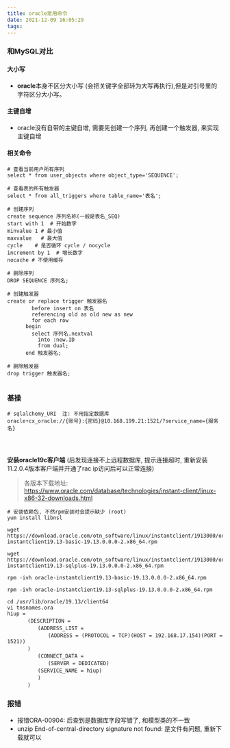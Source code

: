 ```yaml
---
title: oracle常用命令
date: 2021-12-09 16:05:29
tags:
---
```


### 和MySQL对比

#### 大小写

- **oracle**本身不区分大小写 (会把关键字全部转为大写再执行),但是对引号里的字符区分大小写。

#### 主键自增

- oracle没有自带的主键自增, 需要先创建一个序列, 再创建一个触发器, 来实现主键自增







#### 相关命令

```shell
# 查看当前用户所有序列
select * from user_objects where object_type='SEQUENCE';

# 查看表的所有触发器
select * from all_triggers where table_name='表名'; 

# 创建序列
create sequence 序列名称(一般是表名_SEQ)
start with 1  # 开始数字
minvalue 1 # 最小值
maxvalue   # 最大值
cycle    # 是否循环 cycle / nocycle
increment by 1  # 增长数字
nocache # 不使用缓存

# 删除序列
DROP SEQUENCE 序列名;

# 创建触发器
create or replace trigger 触发器名
        before insert on 表名
        referencing old as old new as new
        for each row
      begin
        select 序列名.nextval
          into :new.ID
          from dual;
      end 触发器名;

# 删除触发器
drop trigger 触发器名;


```







### 基操

```shell
# sqlalchemy_URI  注: 不用指定数据库
oracle+cx_oracle://{账号}:{密码}@10.168.199.21:1521/?service_name={服务名}




```

**安装oracle19c客户端** (后发现连接不上远程数据库, 提示连接超时, 重新安装11.2.0.4版本客户端并开通了rac ip访问后可以正常连接)

> 各版本下载地址: https://www.oracle.com/database/technologies/instant-client/linux-x86-32-downloads.html

```
# 安装依赖包, 不然rpm安装时会提示缺少 (root)
yum install libnsl

wget https://download.oracle.com/otn_software/linux/instantclient/1913000/oracle-instantclient19.13-basic-19.13.0.0.0-2.x86_64.rpm

wget https://download.oracle.com/otn_software/linux/instantclient/1913000/oracle-instantclient19.13-sqlplus-19.13.0.0.0-2.x86_64.rpm

rpm -ivh oracle-instantclient19.13-basic-19.13.0.0.0-2.x86_64.rpm

rpm -ivh oracle-instantclient19.13-sqlplus-19.13.0.0.0-2.x86_64.rpm

cd /usr/lib/oracle/19.13/client64
vi tnsnames.ora
hiup =
　　　　(DESCRIPTION =
　　　　　　(ADDRESS_LIST =
　　　　　　　　(ADDRESS = (PROTOCOL = TCP)(HOST = 192.168.17.154)(PORT = 1521))
　　　　)
　　　　　　(CONNECT_DATA =
　　　　　　　　(SERVER = DEDICATED)
　　　　　　(SERVICE_NAME = hiup)
　　　　　　)
　　　　)
```

### 报错

- 报错ORA-00904: 后查到是数据库字段写错了, 和模型类的不一致
- unzip End-of-central-directory signature not found: 是文件有问题, 重新下载就可以
